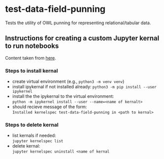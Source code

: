 # test-data-field-punning
Tests the utility of OWL punning for representing relational/tabular data.

## Instructions for creating a custom Jupyter kernal to run notebooks
Content taken from [here](https://janakiev.com/blog/jupyter-virtual-envs/).

### Steps to install kernal
- create virtual environment (e.g., `python3 -m venv venv`)
- install ipykernal if not installed already:
  `python3 -m pip install --user ipykernel`
- install the the ipykernal to the virtual environment:  
  `python -m ipykernel install --user --name=<name of kernalt>`
- should recieve message of the form:  
  `Installed kernelspec test-data-field-punning in <path to kernal>`
  
### Steps to delete kernal
- list kernals if needed:  
   `jupyter kernelspec list`
- delete kernal:  
  `jupyter kernelspec uninstall <name of kernal`
